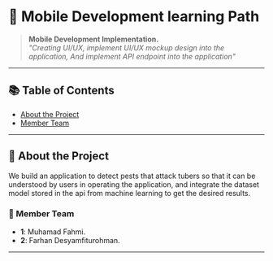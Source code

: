 # 🚀 Mobile Development learning Path

> **Mobile Development Implementation.**  
*"Creating UI/UX, implement UI/UX mockup design into the application, And implement API endpoint into the application"*

---

## 📚 Table of Contents

- [About the Project](#-about-the-project)
- [Member Team](#-member-team)

---

## 📖 About the Project

We build an application to detect pests that attack tubers so that it can be understood by users in operating the application, and integrate the dataset model stored in the api from machine learning to get the desired results.

### 🎯 Member Team
- **1**: Muhamad Fahmi.
- **2**: Farhan Desyamfiturohman.


---
